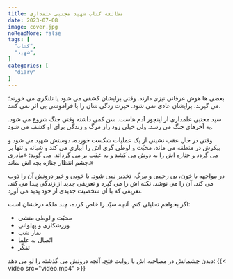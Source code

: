 ```yaml
---
title: مطالعه کتاب شهید مجتبی علمداری
date: 2023-07-08
image: cover.jpg
noReadMore: false
tags: [
  "کتاب",
  "شهید",
]
categories: [
  "diary"
]
---
```


بعضی ها هوش عرفانی تیزی دارند. وقتی برایشان کشفی می شود یا تلنگری می خورند؛ می گیرند. برایشان عادی نمی شود. حیرت زدگی شان را با فراموشی بی اثر نمی کنند.

سید مجتبی علمداری از اینجور آدم هاست. سن کمی داشته وقتی جنگ شروع می شود. به آخرهای جنگ می رسد. ولی خیلی زود راز مرگ و زندگی برای او کشف می شود.

وقتی در حال عقب نشینی از یک عملیات شکست خورده، دوستش شهید می شود و پیکرش در منطقه می ماند، محبّت و لوطی گری اش را آبیاری می کند و شبانه و تنها بر می گردد و جنازه اش را به دوش می کشد و به عقب بر می گرداند. می گوید: «مادری چشم انتظار جنازه بچه اش نماند.»

در مواجهه با خون، بی رحمی و مرگ، تخدیر نمی شود. با خوبی و خیر درونش آن را ذوب می کند. آن را می نوشد. نکته اش را می گیرد و تعریفی جدید از زندگی پیدا می کند. تعریفی که با آن شخصیت جدیدی از خود پدید می آورد.

اگر بخواهم تحلیلی کنم. آنچه سیّد را خاص کرده، چند ملکه درخشان است:

* محبّت و لوطی منشی
* ورزشکاری و پهلوانی
* نماز شب
* اتّصال به علما
* تفکّر

دیدن چشمانش در مصاحبه اش با روایت فتح، آنچه درونش می گذشته را لو می دهد: 
{{<  video src="video.mp4" >}}
